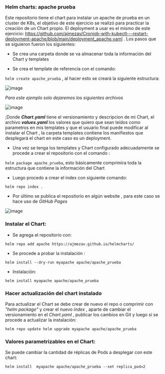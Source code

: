 ### Helm charts: apache prueba

Este repositorio tiene el chart para instalar un apache de prueba en un cluster de K8s, el objetivo de este ejercicio se realizó para practicar la creación de un Chart propio. El deployment a usar es el mismo de este ejercicio: https://github.com/ajmezav/Cronjob-with-kubectl---restart-deployment-apache/blob/main/deployment_apache.yaml . Los pasos que se siguieron fueron los siguientes:
 
 * Se crea una carpeta donde se va almacenar toda la información del Chart y templates
 
 * Se crea el template de referencia con el comando: 
 
  `helm create apache_prueba`  , al hacer esto se creará la siguiente estructura: 


   ![image](https://user-images.githubusercontent.com/56460214/137990437-f85fa675-086a-4997-8982-5f231bd69491.png)

   _Para este ejemplo solo dejaremos los siguientes archivos_

   ![image](https://user-images.githubusercontent.com/56460214/137990536-00d1ad70-ba77-4b4f-9ccf-ca9e8d9c0bdb.png)



  ;Donde ___Chart.yaml___ tiene el versionamiento y descripcion de mi Chart, el archivo ___values.yaml___ los valores que quiero que sean leídos como parametros en mis   templates y que el usuario final puede modificar al instalar el Chart , la carpeta templates contiene los manifiestos que desplegará el chart en este caso es un deployment.

* Una vez se tenga los templates y Chart configurado adecuadamente se procede a crear el repositorio con el comando : 
 
`helm package apache_prueba`, esto básicamente comprimira toda la estructura que contiene la información del Chart

* Luego procedo a crear el index con siguiente comando:

`helm repo index .`

* Por último se publica el repositorio en algún website , para este caso se hace uso de _GitHub Pages_

![image](https://user-images.githubusercontent.com/56460214/137991145-cdf14975-f54b-4cd7-9f71-e949bd2e17c9.png)

### Instalar el Chart:

* Se agrega el repositorio con:

 `helm repo add apache https://ajmezav.github.io/helmcharts/`

* Se procede a probar la instalación :

 `helm install --dry-run myapache apache/apache_prueba`

* Instalación:

 `helm install myapache apache/apache_prueba`

### Hacer actualización del chart instalado

Para actualizar el Chart se debe crear de nuevo el repo o comprimir con _"helm package"_ y crear el nuevo _index_ , aparte de cambiar el versionamiento en el _Chart.yaml_ , publicar los cambios en Git y luego sí se procede a actualizar la instalación:

`helm repo update
 helm upgrade myapache apache/apache_prueba`

### Valores parametrizables en el Chart:

Se puede cambiar la cantidad de réplicas de Pods a desplegar con este chart:

`helm install  myapache apache/apache_prueba --set replica_pod=2`



